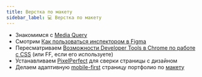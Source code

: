 ```yaml
---
title: Верстка по макету
sidebar_label: 💻 Верстка по макету
---
```


* Знакомимся с [Media Query](https://www.w3schools.com/css/css_rwd_mediaqueries.asp)
* Смотрим [Как пользоваться инспектором в Figma](https://youtu.be/lwSWZhoGUsU)
* Пересматриваем [Возможности Developer Tools в Сhrome по работе с CSS](https://developers.google.com/web/tools/chrome-devtools/css/) (или FF, если его используете)
* Устанавливаем [PixelPerfect](https://chrome.google.com/webstore/detail/perfectpixel-by-welldonec/dkaagdgjmgdmbnecmcefdhjekcoceebi?hl=en) для сверки страницы с дизайном
* Делаем адаптивную [mobile-first](https://developer.mozilla.org/en-US/docs/Web/Progressive_web_apps/Responsive/Mobile_first) страницу портфолио по [макету](https://www.figma.com/file/65jqO6WQdYUXxI0yOL4VfA/Porto?node-id=0%3A1)